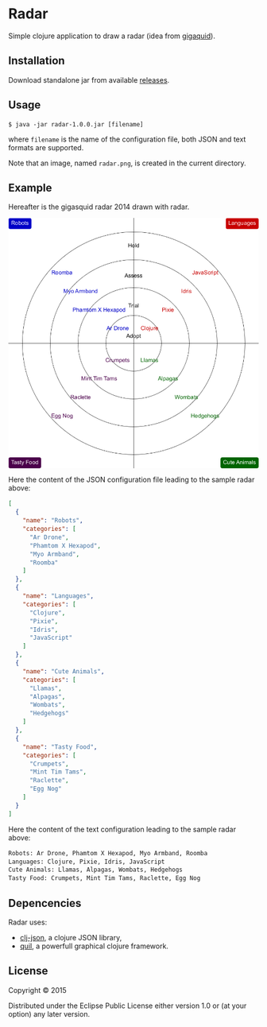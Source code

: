 # Radar

Simple clojure application to draw a radar (idea from [gigaquid](http://gigasquidsoftware.com/blog/2014/12/17/gigasquids-radar-2014)).

## Installation

Download standalone jar from available [releases](https://github.com/thefourhorsemen/radar/releases).

## Usage

    $ java -jar radar-1.0.0.jar [filename]
where `filename` is the name of the configuration file, both JSON and text formats are supported.

Note that an image, named `radar.png`, is created in the current directory.

## Example

Hereafter is the gigasquid radar 2014 drawn with radar.

<img src="sample.png" alt="Radar" align="center" size="0.4"/>

Here the content of the JSON configuration file leading to the sample radar above:
```json
[
  {
    "name": "Robots",
    "categories": [
      "Ar Drone",
      "Phamtom X Hexapod",
      "Myo Armband",
      "Roomba"
    ]
  },
  {
    "name": "Languages",
    "categories": [
      "Clojure",
      "Pixie",
      "Idris",
      "JavaScript"
    ]
  },
  {
    "name": "Cute Animals",
    "categories": [
      "Llamas",
      "Alpagas",
      "Wombats",
      "Hedgehogs"
    ]
  },
  {
    "name": "Tasty Food",
    "categories": [
      "Crumpets",
      "Mint Tim Tams",
      "Raclette",
      "Egg Nog"
    ]
  }
]
```

Here the content of the text configuration leading to the sample radar above:
```clojure
Robots: Ar Drone, Phamtom X Hexapod, Myo Armband, Roomba
Languages: Clojure, Pixie, Idris, JavaScript
Cute Animals: Llamas, Alpagas, Wombats, Hedgehogs
Tasty Food: Crumpets, Mint Tim Tams, Raclette, Egg Nog
```

## Depencencies
Radar uses:

* [clj-json](https://github.com/mmcgrana/clj-json), a clojure JSON library,
* [quil](https://github.com/quil/quil), a powerfull graphical clojure framework.

## License

Copyright © 2015

Distributed under the Eclipse Public License either version 1.0 or (at
your option) any later version.

